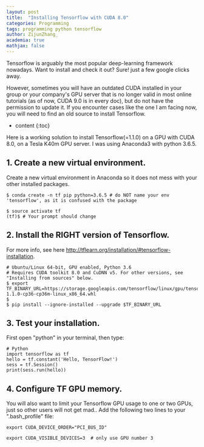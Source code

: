 ```yaml
---
layout: post
title:  "Installing Tensorflow with CUDA 8.0"
categories: Programming
tags: programming python tensorflow
author: ZijunZhang_
academia: true
mathjax: false
---
```


Tensorflow is arguably the most popular deep-learning framework nowadays. Want to install and check it out? Sure! just a few google clicks away.

However, sometimes you will have an outdated CUDA installed in your group or your company's GPU server that is no longer valid in most online tutorials (as of now, CUDA 9.0 is in every doc), but do not have the permission to update it. If you encounter cases like the one I am facing now, you will need to find an old source to install Tensorflow.



* content
{:toc}

Here is a working solution to install Tensorflow(=1.1.0) on a GPU with CUDA 8.0, on a Tesla K40m GPU server. I was using Anaconda3 with python 3.6.5.

## 1. Create a new virtual environment.

Create a new virtual environment in Anaconda so it does not mess with your other installed packages.

```
$ conda create -n tf pip python=3.6.5 # do NOT name your env 'tensorflow', as it is confused with the package

$ source activate tf
(tf)$ # Your prompt should change
```

## 2. Install the RIGHT version of Tensorflow. 

For more info, see here http://tflearn.org/installation/#tensorflow-installation.
```
# Ubuntu/Linux 64-bit, GPU enabled, Python 3.6
# Requires CUDA toolkit 8.0 and CuDNN v5. For other versions, see "Installing from sources" below.
$ export TF_BINARY_URL=https://storage.googleapis.com/tensorflow/linux/gpu/tensorflow_gpu-1.1.0-cp36-cp36m-linux_x86_64.whl
$
$ pip install --ignore-installed --upgrade $TF_BINARY_URL
```

## 3. Test your installation. 

First open "python" in your terminal, then type:
```
# Python
import tensorflow as tf
hello = tf.constant('Hello, TensorFlow!')
sess = tf.Session()
print(sess.run(hello))
```

## 4. Configure TF GPU memory.
You will also want to limit your Tensorflow GPU usage to one or two GPUs, just so other users will not get mad.. Add the following two lines to your ".bash_profile" file:

```
export CUDA_DEVICE_ORDER="PCI_BUS_ID"

export CUDA_VISIBLE_DEVICES=3  # only use GPU number 3
```